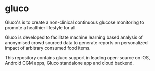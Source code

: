 # gluco 

Gluco's is to create a non-clinical continuous glucose monitoring to promote a healthier lifestyle for all. 

Gluco is developed to facilitate machine learning based analysis of anonymised crowd sourced data to generate reports on personalized impact of arbitrary consumed food items.   

This repository contains gluco support in leading open-source on iOS, Android CGM apps, Gluco standalone app and cloud backend.

